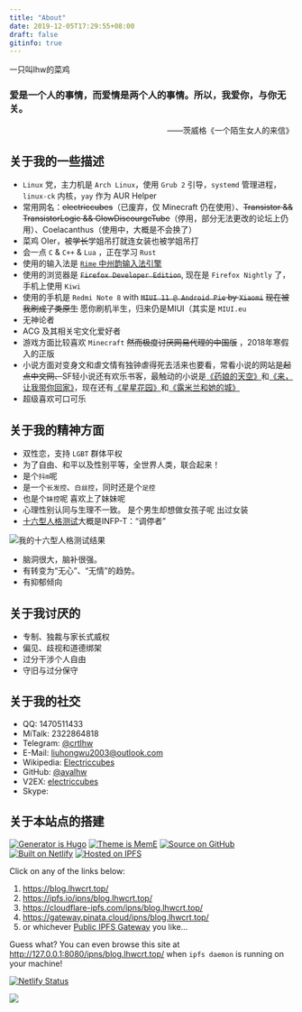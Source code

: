 ```yaml
---
title: "About"
date: 2019-12-05T17:29:55+08:00
draft: false
gitinfo: true
---
```


一只叫lhw的菜鸡

<h3 font-family="STZhongsong,'Noto Serif SC' ">
爱是一个人的事情，而爱情是两个人的事情。所以，我爱你，与你无关。
</h3>
<div align="right">——茨威格《一个陌生女人的来信》</div>

## 关于我的一些描述

*   `Linux` 党，主力机是 `Arch Linux`，使用 `Grub 2` 引导，`systemd` 管理进程，`linux-ck` 内核，`yay` 作为 AUR Helper
*	常用网名：~~electriccubes~~（已废弃，仅 Minecraft 仍在使用）、~~Transistor && TransistorLogic && GlowDiscourgeTube~~（停用，部分无法更改的论坛上仍用）、Coelacanthus（使用中，大概是不会换了）
*	菜鸡 OIer，被~~学长~~学姐吊打<span class="spoiler">就连女装也被学姐吊打</span>
*	会一点 `C` & `C++` & `Lua` ，正在学习 `Rust`
*   使用的输入法是 [`Rime` 中州韵输入法引擎](https://rime.im/)
*   使用的浏览器是 ~~`Firefox Developer Edition`~~, 现在是 `Firefox Nightly` 了，手机上使用 `Kiwi`
*   使用的手机是 `Redmi Note 8` with ~~`MIUI 11 @ Android Pie` by `Xiaomi`~~ ~~现在被我刷成了类原生~~ 愿你刷机半生，归来仍是MIUI（其实是 `MIUI.eu`
*   无神论者
*   ACG 及其相关宅文化爱好者
*   游戏方面比较喜欢 `Minecraft` ~~然而极度讨厌网易代理的中国版~~ ，2018年寒假入的正版
*   小说方面对变身文和虐文情有独钟<span class="spoiler">虐得死去活来也要看</span>，常看小说的网站是~~起点中文网、~~SF轻小说还有欢乐书客，最触动的小说是[《药娘的天空》](https://book.sfacg.com/Novel/48251/)和[《来，让我带你回家》](https://book.sfacg.com/Novel/50001/)，现在还有[《星星花园》](http://book.sfacg.com/Novel/44042/)和[《露米兰和她的城》](http://book.sfacg.com/Novel/264357)
*   超级喜欢可口可乐

## 关于我的精神方面

*   双性恋，支持 `LGBT` 群体平权
*   为了自由、和平以及性别平等，全世界人类，联合起来！
*   是个`抖m`呢
*   是一个`长发控`、`白丝控`，同时还是个`足控`
*   也是个`妹控`呢  <span class="spoiler">喜欢上了妹妹呢</span>
*   心理性别认同与生理不一致。  <span class="spoiler">是个男生却想做女孩子呢</span>    <span class="spoiler">出过女装</span>
*   [十六型人格测试](https://www.16personalities.com/ch/)大概是INFP-T：“调停者”

![我的十六型人格测试结果](https://i.loli.net/2019/12/28/7my5Dxpc83gBbZh.png)

*   脑洞很大，脑补很强。
*   有转变为“无心”、“无情”的趋势。
*   有抑郁倾向

## 关于我讨厌的

*   专制、独裁与家长式威权
*   偏见、歧视和道德绑架
*   过分干涉个人自由
*	守旧与过分保守

## 关于我的社交

*   QQ: 1470511433
*   MiTalk: 2322864818
*   Telegram: [@crtlhw](https://t.me/crtlhw)
*   E-Mail: liuhongwu2003@outlook.com
*   Wikipedia: [Electriccubes](https://zh.wikipedia.org/wiki/User:Electriccubes)
*   GitHub: [@ayalhw](https://github.com/ayalhw/)
*   V2EX: [electriccubes](https://www.v2ex.com/member/electriccubes)
*   Skype:

## 关于本站点的搭建

[![Generator is Hugo](https://img.shields.io/badge/Generator%20is-Hugo-ff4088?&logo=hugo)](https://github.com/gohugoio/hugo) [![Theme is MemE](https://img.shields.io/badge/Theme%20is-MemE-2a6df4?&logo=meme)](https://github.com/reuixiy/hugo-theme-meme) [![Source on GitHub](https://img.shields.io/badge/Source%20on-GitHub-181717?&logo=github)](https://github.com/reuixiy/blog.lhwcrt.top) [![Built on Netlify](https://img.shields.io/badge/Built%20on-Netlify-00c7b7?&logo=netlify)](https://www.netlify.com/) [![Hosted on IPFS](https://img.shields.io/badge/Hosted%20on-IPFS-65c2cb?&logo=ipfs)](https://ipfs.io/)

Click on any of the links below:

1. https://blog.lhwcrt.top/
2. https://ipfs.io/ipns/blog.lhwcrt.top/
3. https://cloudflare-ipfs.com/ipns/blog.lhwcrt.top/
4. https://gateway.pinata.cloud/ipns/blog.lhwcrt.top/
5. or whichever [Public IPFS Gateway](https://ipfs.github.io/public-gateway-checker/) you like...

Guess what? You can even browse this site at http://127.0.0.1:8080/ipns/blog.lhwcrt.top/
when `ipfs daemon` is running on your machine!

[![Netlify Status](https://api.netlify.com/api/v1/badges/c76c076e-f7a0-4de8-9aab-11521c3466a2/deploy-status)](https://app.netlify.com/sites/lhwcrt/deploys)

<a rel="license" href="http://creativecommons.org/licenses/by-nc-sa/4.0/"><img style="border-width:0" src="https://i.creativecommons.org/l/by-nc-sa/4.0/88x31.png" /></a>
